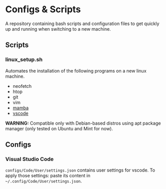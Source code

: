 # Configs & Scripts
A repository containing bash scripts and configuration files to get quickly up and running when switching to a new machine.


## Scripts

### linux_setup.sh

Automates the installation of the following programs on a new linux machine.

- neofetch
- htop
- git
- vim
- [mamba](https://github.com/conda-forge/miniforge)
- [vscode](https://code.visualstudio.com/docs/setup/linux)

**WARNING:** Compatible only with Debian-based distros using apt package manager (only tested on Ubuntu and Mint for now).


## Configs

### Visual Studio Code

`configs/Code/User/settings.json` contains user settings for vscode.
To apply those settings: paste its content in `~/.config/Code/User/settings.json`.
